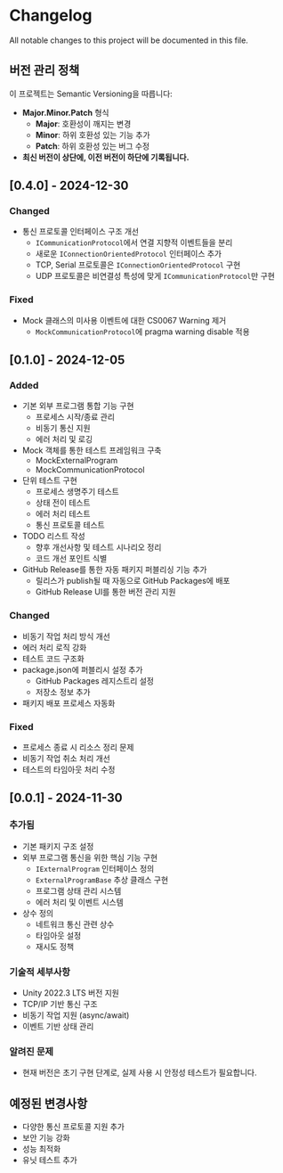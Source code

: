 # Changelog

All notable changes to this project will be documented in this file.

## 버전 관리 정책

이 프로젝트는 Semantic Versioning을 따릅니다:

- **Major.Minor.Patch** 형식
  - **Major**: 호환성이 깨지는 변경
  - **Minor**: 하위 호환성 있는 기능 추가
  - **Patch**: 하위 호환성 있는 버그 수정
- **최신 버전이 상단에, 이전 버전이 하단에 기록됩니다.**

## [0.4.0] - 2024-12-30

### Changed

- 통신 프로토콜 인터페이스 구조 개선
  - `ICommunicationProtocol`에서 연결 지향적 이벤트들을 분리
  - 새로운 `IConnectionOrientedProtocol` 인터페이스 추가
  - TCP, Serial 프로토콜은 `IConnectionOrientedProtocol` 구현
  - UDP 프로토콜은 비연결성 특성에 맞게 `ICommunicationProtocol`만 구현

### Fixed

- Mock 클래스의 미사용 이벤트에 대한 CS0067 Warning 제거
  - `MockCommunicationProtocol`에 pragma warning disable 적용

## [0.1.0] - 2024-12-05

### Added

- 기본 외부 프로그램 통합 기능 구현
  - 프로세스 시작/종료 관리
  - 비동기 통신 지원
  - 에러 처리 및 로깅
- Mock 객체를 통한 테스트 프레임워크 구축
  - MockExternalProgram
  - MockCommunicationProtocol
- 단위 테스트 구현
  - 프로세스 생명주기 테스트
  - 상태 전이 테스트
  - 에러 처리 테스트
  - 통신 프로토콜 테스트
- TODO 리스트 작성
  - 향후 개선사항 및 테스트 시나리오 정리
  - 코드 개선 포인트 식별
- GitHub Release를 통한 자동 패키지 퍼블리싱 기능 추가
  - 릴리스가 publish될 때 자동으로 GitHub Packages에 배포
  - GitHub Release UI를 통한 버전 관리 지원

### Changed

- 비동기 작업 처리 방식 개선
- 에러 처리 로직 강화
- 테스트 코드 구조화
- package.json에 퍼블리시 설정 추가
  - GitHub Packages 레지스트리 설정
  - 저장소 정보 추가
- 패키지 배포 프로세스 자동화

### Fixed

- 프로세스 종료 시 리소스 정리 문제
- 비동기 작업 취소 처리 개선
- 테스트의 타임아웃 처리 수정

## [0.0.1] - 2024-11-30

### 추가됨

- 기본 패키지 구조 설정
- 외부 프로그램 통신을 위한 핵심 기능 구현
  - `IExternalProgram` 인터페이스 정의
  - `ExternalProgramBase` 추상 클래스 구현
  - 프로그램 상태 관리 시스템
  - 에러 처리 및 이벤트 시스템
- 상수 정의
  - 네트워크 통신 관련 상수
  - 타임아웃 설정
  - 재시도 정책

### 기술적 세부사항

- Unity 2022.3 LTS 버전 지원
- TCP/IP 기반 통신 구조
- 비동기 작업 지원 (async/await)
- 이벤트 기반 상태 관리

### 알려진 문제

- 현재 버전은 초기 구현 단계로, 실제 사용 시 안정성 테스트가 필요합니다.

## 예정된 변경사항

- 다양한 통신 프로토콜 지원 추가
- 보안 기능 강화
- 성능 최적화
- 유닛 테스트 추가
